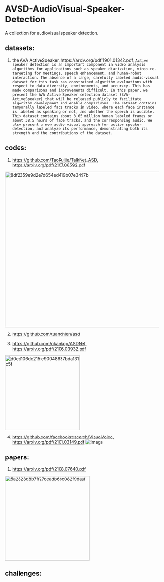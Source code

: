 # AVSD-AudioVisual-Speaker-Detection
A collection for audiovisual speaker detection.

## datasets:
1. the AVA ActiveSpeaker, https://arxiv.org/pdf/1901.01342.pdf, 
`Active speaker detection is an important component in
video analysis algorithms for applications such as speaker
diarization, video re-targeting for meetings, speech enhancement, and human-robot interaction. The absence
of a large, carefully labeled audio-visual dataset for this
task has constrained algorithm evaluations with respect
to data diversity, environments, and accuracy. This has
made comparisons and improvements difficult. In this paper, we present the AVA Active Speaker detection dataset
(AVA-ActiveSpeaker) that will be released publicly to facilitate algorithm development and enable comparisons. The
dataset contains temporally labeled face tracks in video,
where each face instance is labeled as speaking or not,
and whether the speech is audible. This dataset contains
about 3.65 million human labeled frames or about 38.5
hours of face tracks, and the corresponding audio. We also
present a new audio-visual approach for active speaker detection, and analyze its performance, demonstrating both its
strength and the contributions of the dataset.
`

## codes:
1. https://github.com/TaoRuijie/TalkNet_ASD, https://arxiv.org/pdf/2107.06592.pdf
<img width="509" alt="8df2359e9d2e7d654ed419b07e3497b" src="https://user-images.githubusercontent.com/37799481/142824263-0bc81d7d-ac09-43d3-80f5-fb0dd12fdb55.png">

2. https://github.com/tuanchien/asd

3. https://github.com/okankop/ASDNet, https://arxiv.org/pdf/2106.03932.pdf
 <img width="244" alt="d0ed106dc215fe90048637bda131c5f" src="https://user-images.githubusercontent.com/37799481/142824073-87abd554-b3e1-4465-8a17-a69a1db0bcd0.png">
 
 4. https://github.com/facebookresearch/VisualVoice, https://arxiv.org/pdf/2101.03149.pdf
 ![image](https://user-images.githubusercontent.com/37799481/142829475-968ac7a1-042e-45c8-9d36-06ca16c5d902.png)
 
## papers:
1. https://arxiv.org/pdf/2108.07640.pdf
<img width="277" alt="5a2823d8b7ff27ceadb6bc082f9daaf" src="https://user-images.githubusercontent.com/37799481/142824755-4c895495-5d4b-4523-a390-75a8419d9dd1.png">

## challenges:
